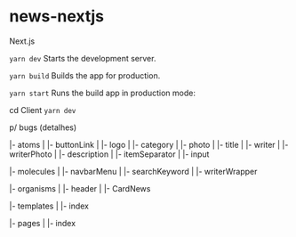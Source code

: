# news-nextjs
Next.js

`yarn dev`
Starts the development server.

`yarn build`
Builds the app for production.

`yarn start`
Runs the build app in production mode:

cd Client
`yarn dev`

p/ bugs (detalhes)

|- atoms
| |- buttonLink
| |- logo
| |- category
| |- photo
| |- title
| |- writer
| |- writerPhoto
| |- description
| |- itemSeparator
| |- input

|- molecules
| |- navbarMenu
| |- searchKeyword
| |- writerWrapper

|- organisms
| |- header
| |- CardNews

|- templates
| |- index

|- pages
| |- index
